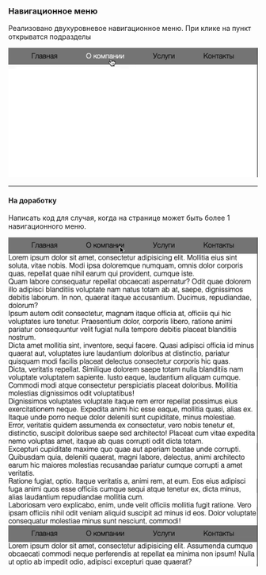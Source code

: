 ### Навигационное меню

Реализовано двухуровневое навигационное меню. 
При клике на пункт открыватся подразделы 

![Demo](./demo.gif)

___

#### На доработку

Написать код для случая, когда на странице может быть более 1 навигационного меню.


![Extended Demo](./extended-demo.gif)
